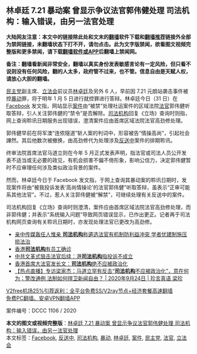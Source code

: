  <h2>林卓廷 7.21 暴动案 曾显示争议法官郭伟健处理 司法机构：输入错误，由另一法官处理</h2> <p class="notice"><b>大陆网友注意：本文中的链接除此处和文末的<a href="https://github.com/bannedbook/fanqiang" >翻墙</a>软件下载和<a href="https://github.com/killgcd/justmysocks/blob/master/README.md">翻墙推荐</a>链接外全部为禁网链接，未翻墙状态下打不开，请勿点击。此为文字版禁闻，欲看图文视频完整版和更多禁闻，请下载<a href="https://github.com/bannedbook/fanqiang">翻墙软件或APP</a>后翻墙上禁闻网。</p><p>备注：翻墙看新闻非常安全，翻墙以真实身份发表敏感言论有一定风险，但只看不说则没有任何风险，翻的人太多，政府管不过来，也不管。信息自由是天赋人权，请放心大胆的翻墙。</b></p>  <div class="entry">  <p><a href="https://www.bannedbook.org/bnews/tag/%e6%b0%91%e4%b8%bb%e5%85%9a/" class="st_tag internal_tag" rel="tag" title="标签 民主党 下的日志">民主党</a>副主席、<a href="https://www.bannedbook.org/bnews/tag/%e7%ab%8b%e6%b3%95%e4%bc%9a/" class="st_tag internal_tag" rel="tag" title="标签 立法会 下的日志">立法会</a>前议员<a href="https://www.bannedbook.org/bnews/tag/%E6%9E%97%E5%8D%93%E5%BB%B7/" class="st_tag internal_tag" rel="tag" title="标签 林卓廷 下的日志">林卓廷</a>及另外 6 人，早前因 7.21 元朗站袭击事件被控<a href="https://www.bannedbook.org/bnews/tag/%E6%9A%B4%E5%8A%A8/" class="st_tag internal_tag" rel="tag" title="标签 暴动 下的日志">暴动</a>罪，将于明年 1 月 5 日进行就控罪进行答辩。林卓廷今日（31 日）在 <a href="https://www.bannedbook.org/bnews/tag/facebook/" class="st_tag internal_tag" rel="tag" title="标签 Facebook 下的日志">Facebook</a> 发文指，网站显示<a href="https://www.bannedbook.org/bnews/tag/%E6%A1%88%E4%BB%B6/" class="st_tag internal_tag" rel="tag" title="标签 案件 下的日志">案件</a>由“被禁”处理社运案件的区域法院<a href="https://www.bannedbook.org/bnews/tag/%E6%B3%95%E5%AE%98/" class="st_tag internal_tag" rel="tag" title="标签 法官 下的日志">法官</a>郭伟健听取答辩，引人关注郭伟健的“禁令”是否解除。<a href="https://www.bannedbook.org/bnews/tag/%E5%8F%B8%E6%B3%95%E6%9C%BA%E6%9E%84/" class="st_tag internal_tag" rel="tag" title="标签 司法机构 下的日志">司法机构</a>回复《立场》查询时则指，网上查询聆讯日期服务出现错误，澄清案件应由首席区域法院法官高劲修处理。</p> <p>郭伟健早前在将军澳“连侬隧道”斩人案的判词中，形容被告“情操高尚”，引起社会譁然。其后他数次被撤换，由高劲修代为处理涉及<a href="https://www.bannedbook.org/bnews/tag/%E5%8F%8D%E9%80%81%E4%B8%AD/" class="st_tag internal_tag" rel="tag" title="标签 反送中 下的日志">反送中</a>案件的排期聆讯。</p> <p>终审法院首席法官马道立则在今年 5 月正式发表声明，指法官或司法人员公开发表不适当或无必要的政见，有机会损害不偏不倚形象，影响公信力，决定郭伟健暂时不应审理任何涉及类似政治背景的案件。</p>  <p>然而，林卓廷今日于 Facebook 发文指，于网上查询其暴动案的聆讯日期时，发现案件将由“被我投诉发表‘高尚情操论’的法官郭伟健”听取答辩，虽表示“正审可能系其他法官”。不过，惹人关注郭伟健被“解禁”，可继续处理有关反送中的案件。</p> <p>司法机构回复《立场》查询时则澄清，案件应由首席区域法院法官高劲修处理，而非郭伟健；并表示“系统输入问题”导致网页错误显示，已作出更正。记者再于司法机构网页查询有关聆讯日期时，亦发现处理法官已更改为高劲修。</p> <ul class='op-related-articles' title='相关阅读'> <li><a href='https://www.bannedbook.org/bnews/cnnews/hknews/20201225/1454774.html' target='_blank'>亲中传媒轰任人惟亲 <b>司法机构</b>称遴选法官有机制防利益冲突 学者忧建制施压损法治</a></li> <li><a href='https://www.bannedbook.org/bnews/baitai/20201213/1447104.html' target='_blank'>香港<b>司法机构</b>有员工确诊</a></li> <li><a href='https://www.bannedbook.org/bnews/headline/20201008/1410274.html' target='_blank'>中共文革式狙击法官后续：港<b>司法机构</b>指投诉不成立</a></li> <li><a href='https://www.bannedbook.org/bnews/cnnews/hknews/20200925/1402887.html' target='_blank'>香港首席大法官发长文：<b>司法机构</b>绝不应被政治化</a></li> <li><a href='https://www.bannedbook.org/bnews/bannedvideo/20200924/1402297.html' target='_blank'>【热点直播】专访梁家杰：马道立罕有反击“<b>司法机构</b>不应被政治化”，意在何为；警改通例 法制如何捍卫新闻自由？  | 2020年9月24日 | 珍言真语 梁珍</a></li> </ul> <p class="texttj"> <a href="https://github.com/bannedbook/fanqiang/wiki/V2ray%E6%9C%BA%E5%9C%BA" target="_blank">V2free机场25%引荐返利：全平台免费SS/V2ray节点+经济套餐高速翻墙</a><br/> <a href="https://github.com/bannedbook/fanqiang/wiki/%E7%A6%81%E9%97%BB%E7%BD%91%E5%AE%89%E5%8D%93%E7%BF%BB%E5%A2%99%E6%96%B0%E9%97%BBAPP" target="_blank">免费PC翻墙、安卓VPN翻墙APP</a></p><p>案件编号：DCCC 1106 / 2020</p> <a name='sharetosocial'></a>       <div><b>本文的图文或视频完整版</b>：<a href='https://www.bannedbook.org/bnews/comments/20210101/1458772.html'>林卓廷 7.21 暴动案 曾显示争议法官郭伟健处理 司法机构：输入错误，由另一法官处理</a></div>  </div><!--END ENTRY--> <div class="postfooter"> <div>本文标签：<a href="https://www.bannedbook.org/bnews/tag/facebook/" rel="tag">Facebook</a>, <a href="https://www.bannedbook.org/bnews/tag/%E5%8F%8D%E9%80%81%E4%B8%AD/" rel="tag">反送中</a>, <a href="https://www.bannedbook.org/bnews/tag/%E5%8F%B8%E6%B3%95%E6%9C%BA%E6%9E%84/" rel="tag">司法机构</a>, <a href="https://www.bannedbook.org/bnews/tag/%E6%9A%B4%E5%8A%A8/" rel="tag">暴动</a>, <a href="https://www.bannedbook.org/bnews/tag/%E6%9E%97%E5%8D%93%E5%BB%B7/" rel="tag">林卓廷</a>, <a href="https://www.bannedbook.org/bnews/tag/%E6%A1%88%E4%BB%B6/" rel="tag">案件</a>, <a href="https://www.bannedbook.org/bnews/tag/%e6%b0%91%e4%b8%bb%e5%85%9a/" rel="tag">民主党</a>, <a href="https://www.bannedbook.org/bnews/tag/%E6%B3%95%E5%AE%98/" rel="tag">法官</a>, <a href="https://www.bannedbook.org/bnews/tag/%e7%ab%8b%e6%b3%95%e4%bc%9a/" rel="tag">立法会</a></div>  </div><!--END POSTFOOTER--> 